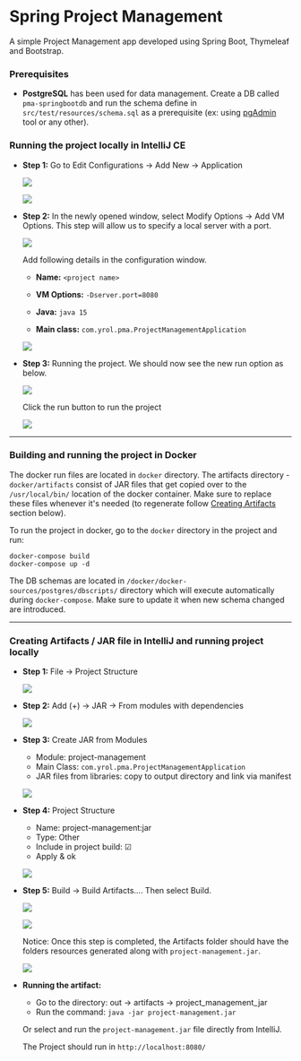 # Spring Project Management
A simple Project Management app developed using Spring Boot, Thymeleaf and Bootstrap. 

### Prerequisites
+ **PostgreSQL** has been used for data management. Create a DB called `pma-springbootdb` 
  and run the schema define in `src/test/resources/schema.sql` as a prerequisite 
  (ex: using [pgAdmin](https://www.pgadmin.org/) tool or any other).

### Running the project locally in IntelliJ CE
+ **Step 1:** Go to Edit Configurations &rarr; Add New &rarr; Application
  <p><img src="https://i.imgur.com/WDPIdls.png"></img></p>
  <p><img src="https://i.imgur.com/0wZl0ON.png"></p>
  
+ **Step 2:** In the newly opened window, select Modify Options &rarr; Add VM Options. This step will allow us to specify a local server with a port.
  <p><img src="https://i.imgur.com/0KVgpg2.png"></p>
  
  Add following details in the configuration window.

  - **Name:** `<project name>`

  - **VM Options:** `-Dserver.port=8080`

  - **Java:** `java 15`

  - **Main class:** `com.yrol.pma.ProjectManagementApplication`
  
  <p><img src="https://i.imgur.com/UErxhVN.png"></p>

+ **Step 3:** Running the project. We should now see the new run option as below.
  <p><img src="https://i.imgur.com/aHd60US.png"></p>
  
  Click the run button to run the project
  <p><img src="https://i.imgur.com/e0C2POL.png"></p>

---
### Building and running the project in Docker
The docker run files are located in `docker` directory. The artifacts directory - `docker/artifacts` 
consist of JAR files that get copied over to the `/usr/local/bin/` location of the docker container. Make sure to 
replace these files whenever it's needed 
(to regenerate follow [Creating Artifacts](#creating-artifacts--jar-file-in-intellij-and-running-project-locally) section below).

To run the project in docker, go to the `docker` directory in the project and run:

```
docker-compose build
docker-compose up -d
```

The DB schemas are located in `/docker/docker-sources/postgres/dbscripts/` directory which will execute automatically during `docker-compose`. Make sure to update it when new schema changed are introduced.

---


### Creating Artifacts / JAR file in IntelliJ and running project locally

+ **Step 1:** File &rarr; Project Structure
  <p><img src="https://i.imgur.com/rTo35dE.png"></img></p>

+ **Step 2:** Add (+) &rarr; JAR &rarr; From modules with dependencies
  <p><img src="https://i.imgur.com/auX21p8.png"></img></p>

+ **Step 3:** Create JAR from Modules
  - Module: project-management
  - Main Class: `com.yrol.pma.ProjectManagementApplication`
  - JAR files from libraries: copy to output directory and link via manifest
  <p><img src="https://i.imgur.com/H8zsmZw.png"></img></p>
 
+ **Step 4:** Project Structure
  - Name: project-management:jar
  - Type: Other
  - Include in project build: &#9745;
  - Apply & ok
  <p><img src="https://i.imgur.com/X8Lp26W.png"></img></p>
  
 + **Step 5:** Build &rarr; Build Artifacts.... Then select Build.
    <p><img src="https://i.imgur.com/mwwzG02.png"></img></p>
    <p><img src="https://i.imgur.com/oDGVJv3.png"></img></p>
    
    Notice: Once this step is completed, the Artifacts folder should have the folders resources generated along with `project-management.jar`.
    <p><img src="https://i.imgur.com/vGB2d1P.png"></img></p>
    
 + **Running the artifact:**
    - Go to the directory: out &rarr; artifacts &rarr; project_management_jar
    - Run the command: `java -jar project-management.jar`

    Or select and run the `project-management.jar` file directly from IntelliJ.
    
    The Project should run in `http://localhost:8080/`
    
 
   
